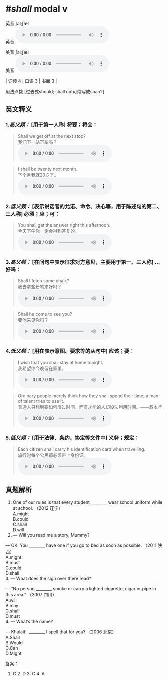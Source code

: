 # ***\#shall*** modal v
英音 ʃəl;ʃæl  
英音
<audio src="./media/shall1.aac" controls="controls"></audio>

美音 ʃəl;ʃæl  
美音
<audio src="./media/shall-1-2.aac" controls="controls"></audio>



| 词频 4 | 口语 3 | 书面 3 |  

用法点拨  [过去式should; shall not可缩写成shan’t]

英文释义
---
### 1.*高义频：* **[用于第一人称] 将要；将会：**  

 > Shall we get off at the next stop?  
 > 我们下一站下车吗？    
<audio src="./media/shall-1.aac" controls="controls"></audio>

 > I shall be twenty next month.  
 > 下个月我就20岁了。    
<audio src="./media/shall-2.aac" controls="controls"></audio>

### 2.*低义频：* **[表示说话者的允诺、命令、决心等，用于陈述句的第二、三人称] 必须；应；可：**  

 > You shall get the answer right this afternoon.  
 > 今天下午你一定会得到答复的。    
<audio src="./media/shall-3.aac" controls="controls"></audio>

### 3.*高义频：* **[在问句中表示征求对方意见，主要用于第一、三人称] ...好吗：**  

 > Shall I fetch some chalk?  
 > 我去拿些粉笔来好吗？    
<audio src="./media/shall-4.aac" controls="controls"></audio>

 > Shall he come to see you?  
 > 要他来见你吗？    
<audio src="./media/shall-5.aac" controls="controls"></audio>

### 4.*低义频：* **[用在表示意图、要求等的从句中] 应该；要：**  

 > I wish that you shall stay at home tonight.  
 > 我希望你今晚留在家里。    
<audio src="./media/shall-6.aac" controls="controls"></audio>

 > Ordinary people merely think how they shall spend their time; a man of talent tries to use it.  
 > 普通人只想到要如何度过时间，而有才能的人却设法利用时间。——叔本华    
<audio src="./media/shall-7.aac" controls="controls"></audio>

### 5.*低义频：* **[用于法律、条约、协定等文件中] 义务；规定：**  

 > Each citizen shall carry his identification card when travelling.  
 > 旅行时每个公民都必须带上身份证。    
<audio src="./media/shall-8.aac" controls="controls"></audio>


真题解析
---
1. One of our rules is that every student ________ wear school uniform while at school.  （2012 辽宁）  
A.might   
B.could   
C.shall   
D.will  
2. — Will you read me a story, Mummy?
— OK. You ________ have one if you go to bed as soon as possible.  （2011 陕西）  
A.might   
B.must   
C.could   
D.shall  
3. — What does the sign over there read?
— “No person ________ smoke or carry a lighted cigarette, cigar or pipe in this area.”  （2007 四川）  
A.will   
B.may   
C.shall   
D.must  
4. — What’s the name?
— Khulaifi. ________ I spell that for you?  （2006 北京）  
A.Shall   
B.Would   
C.Can   
D.Might  

答案：
1. C  2. D  3. C  4. A  

